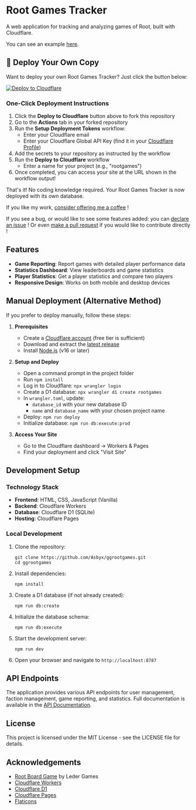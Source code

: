 # Root Games Tracker

A web application for tracking and analyzing games of Root, built with Cloudflare.  

You can see an example [here](https://asbyx.github.io/ggrootgames).

## 🚀 Deploy Your Own Copy

Want to deploy your own Root Games Tracker? Just click the button below:

[![Deploy to Cloudflare](https://img.shields.io/badge/Deploy%20to-Cloudflare-orange?style=for-the-badge&logo=cloudflare)](https://github.com/Asbyx/ggrootgames/fork)

### One-Click Deployment Instructions

1. Click the **Deploy to Cloudflare** button above to fork this repository
2. Go to the **Actions** tab in your forked repository
3. Run the **Setup Deployment Tokens** workflow:
   - Enter your Cloudflare email
   - Enter your Cloudflare Global API Key (find it in your [Cloudflare Profile](https://dash.cloudflare.com/profile/api-tokens))
4. Add the secrets to your repository as instructed by the workflow
5. Run the **Deploy to Cloudflare** workflow
   - Enter a name for your project (e.g., "rootgames")
6. Once completed, you can access your site at the URL shown in the workflow output!

That's it! No coding knowledge required. Your Root Games Tracker is now deployed with its own database.

If you like my work, [consider offering me a coffee](https://buymeacoffee.com/asbyx) !  

If you see a bug, or would like to see some features added: you can [declare an issue](https://github.com/Asbyx/ggrootgames/issues) ! Or even [make a pull request](https://github.com/Asbyx/ggrootgames/pulls) if you would like to contribute directly ! 


## Features

- **Game Reporting**: Report games with detailed player performance data
- **Statistics Dashboard**: View leaderboards and game statistics
- **Player Statistics**: Get a player statistics and compare two players
- **Responsive Design**: Works on both mobile and desktop devices

## Manual Deployment (Alternative Method)

If you prefer to deploy manually, follow these steps:

1. **Prerequisites**
   - Create a [Cloudflare account](https://dash.cloudflare.com/sign-up) (free tier is sufficient)
   - Download and extract the [latest release](https://github.com/Asbyx/ggrootgames/releases/latest)
   - Install [Node.js](https://nodejs.org/) (v16 or later)

2. **Setup and Deploy**
   - Open a command prompt in the project folder
   - Run `npm install`
   - Log in to Cloudflare: `npx wrangler login`
   - Create a D1 database: `npx wrangler d1 create rootgames`
   - In `wrangler.toml`, update:
     - `database_id` with your new database ID
     - `name` and `database_name` with your chosen project name
   - Deploy: `npm run deploy`
   - Initialize database: `npm run db:execute:prod`

3. **Access Your Site**
   - Go to the Cloudflare dashboard → Workers & Pages
   - Find your deployment and click "Visit Site"

## Development Setup

### Technology Stack

- **Frontend**: HTML, CSS, JavaScript (Vanilla)
- **Backend**: Cloudflare Workers
- **Database**: Cloudflare D1 (SQLite)
- **Hosting**: Cloudflare Pages

### Local Development

1. Clone the repository:
   ```
   git clone https://github.com/Asbyx/ggrootgames.git
   cd ggrootgames
   ```

2. Install dependencies:
   ```
   npm install
   ```

3. Create a D1 database (if not already created):
   ```
   npm run db:create
   ```

4. Initialize the database schema:
   ```
   npm run db:execute
   ```

5. Start the development server:
   ```
   npm run dev
   ```

6. Open your browser and navigate to `http://localhost:8787`

## API Endpoints

The application provides various API endpoints for user management, faction management, game reporting, and statistics. Full documentation is available in the [API Documentation](docs/api.md).

## License

This project is licensed under the MIT License - see the LICENSE file for details.

## Acknowledgements

- [Root Board Game](https://ledergames.com/products/root-a-game-of-woodland-might-and-right) by Leder Games
- [Cloudflare Workers](https://workers.cloudflare.com/)
- [Cloudflare D1](https://developers.cloudflare.com/d1/)
- [Cloudflare Pages](https://pages.cloudflare.com/) 
- [Flaticons](https://flaticon.com)
